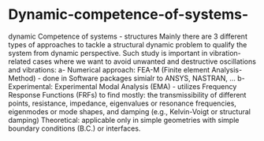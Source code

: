 # Dynamic-competence-of-systems-
dynamic Competence of systems - structures 
Mainly there are 3 different types of approaches to tackle a structural dynamic problem to qualify the system from dynamic perspective. Such study is important in vibration-related cases where we want to avoid unwanted and destructive oscillations and vibrations: 
a- Numerical approach: FEA-M (Finite element Analysis-Method) - done in Software packages simialr to ANSYS, NASTRAN, ...
b- Experimental: Experimental Modal Analysis (EMA) - utilizes Frequency Response Functions (FRFs) to find mostly: the transmissibility of different points, resistance, impedance, eigenvalues or resonance frequencies, eigenmodes or mode shapes, and damping (e.g., Kelvin-Voigt or structural damping) 
Theoretical: applicable only in simple geometries with simple boundary conditions (B.C.) or interfaces. 
